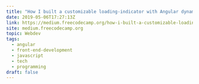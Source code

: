 ```yaml
---
title: "How I built a customizable loading-indicator with Angular dynamic components"
date: 2019-05-06T17:27:13Z
link: https://medium.freecodecamp.org/how-i-built-a-customizable-loading-indicator-with-angular-dynamic-components-a291310f01d?source=rss----336d898217ee---4&utm_medium=RSS&utm_source=news.12bit.vn
site: medium.freecodecamp.org
topic: Webdev
tags:
  - angular
  - front-end-development
  - javascript
  - tech
  - programming
draft: false
---
```

